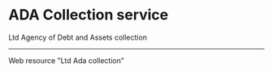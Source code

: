 # ADA Collection service

Ltd Agency of Debt and Assets collection
___
Web resource "Ltd Ada collection"
